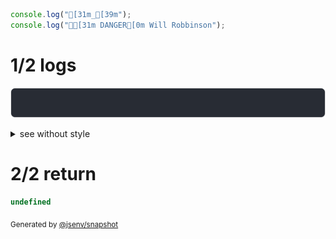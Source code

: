 ```js
console.log("[31m_[39m");
console.log("🤖[31m DANGER[0m Will Robbinson");
```

# 1/2 logs

![img](4_console_ansi_many/log_group.svg)

<details>
  <summary>see without style</summary>

```console
_
🤖 DANGER Will Robbinson
```

</details>


# 2/2 return

```js
undefined
```

<sub>
  Generated by <a href="https://github.com/jsenv/core/tree/main/packages/independent/snapshot">@jsenv/snapshot</a>
</sub>